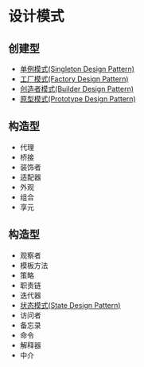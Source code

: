 # 设计模式


## 创建型
* [单例模式(Singleton Design Pattern)](singleton/README.md)
* [工厂模式(Factory Design Pattern)](factory/README.md)
* [创造者模式(Builder Design Pattern)](builder/README.md)
* [原型模式(Prototype Design Pattern)](prototype/README.md)

## 构造型
* 代理
* 桥接
* 装饰者
* 适配器
* 外观
* 组合
* 享元

## 构造型
* 观察者
* 模板方法
* 策略
* 职责链
* 迭代器
* [状态模式(State Design Pattern)](state/README.md)
* 访问者
* 备忘录
* 命令
* 解释器
* 中介